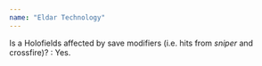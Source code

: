 ```yaml
---
name: "Eldar Technology"
---
```

Is a Holofields affected by save modifiers (i.e. hits from _sniper_ and crossfire)?
: Yes.